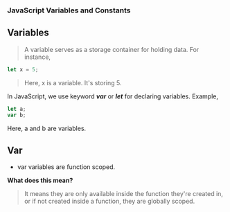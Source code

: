 ### JavaScript Variables and Constants

## Variables 

>A variable serves as a storage container for holding data. For instance,
```js
let x = 5;
```
>Here, x is a variable. It's storing 5.

In JavaScript, we use keyword ***var*** or ***let*** for declaring variables. Example,
```js
let a;
var b;
```
Here, a and b are variables.

## Var

- var variables are function scoped.

**What does this mean?**

>It means they are only available inside the function they're created in, or if not created inside a function, they are globally scoped.

